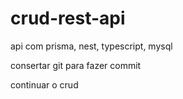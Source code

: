 # crud-rest-api
api com prisma, nest, typescript, mysql



consertar git para fazer commit

continuar o crud
